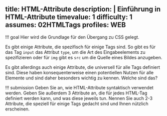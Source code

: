 title: HTML-Attribute
description: |
  Einführung in HTML-Attribute
timevalue: 1
difficulty: 1
assumes: 02HTMLTags
profiles: WEB
---
!!! goal
    Hier wird die Grundlage für den Übergang zu CSS gelegt.
    
Es gibt einige Attribute, die spezifisch für einige Tags sind. So gibt es für das Tag `input`
das Attribut `type`, um die Art des Eingabeelements zu spezifizieren oder für `img` gibt es
`src` um die Quelle eines Bildes anzugeben.

Es gibt allerdings auch einige Attribute, die universell für alle Tags definiert sind.
Diese haben konsequenterweise einen potentiellen Nutzen für alle Elemente und sind daher
besonders wichtig zu kennen. Welche sind das?

!!! submission
    Geben Sie an, wie HTML-Attribute syntaktisch verwendet werden. Geben Sie außerdem 3
    Attribute an, die für jedes HTML-Tag definiert werden kann, und was diese jeweils tun.
    Nennen Sie auch 2-3 Attribute, die speziell für einige Tags gedacht sind und Ihnen
    nützlich erscheinen.

